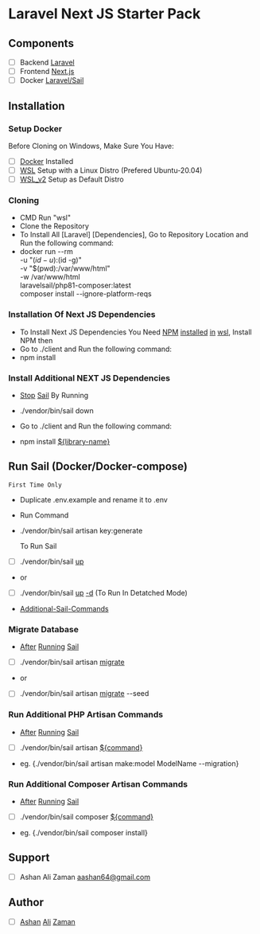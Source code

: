 # Laravel Next JS Starter Pack

## Components

-   [ ] Backend [Laravel](https://laravel.com/docs/9.x/installation)
-   [ ] Frontend [Next.js](https://nextjs.org/)
-   [ ] Docker [Laravel/Sail](https://laravel.com/docs/9.x/sail)

## Installation

### Setup Docker

Before Cloning on Windows, Make Sure You Have:

-   [ ] [Docker](https://www.docker.com/products/docker-desktop/) Installed
-   [ ] [WSL](https://learn.microsoft.com/en-us/windows/wsl/install) Setup with a Linux Distro (Prefered Ubuntu-20.04)
-   [ ] [WSL_v2](https://docs.docker.com/desktop/windows/wsl/) Setup as Default Distro

### Cloning

-   CMD Run "wsl"
-   Clone the Repository
-   To Install All [Laravel] [Dependencies], Go to Repository Location and Run the following command:
-   docker run --rm \
     -u "$(id -u):$(id -g)" \
     -v "$(pwd):/var/www/html" \
     -w /var/www/html \
     laravelsail/php81-composer:latest \
     composer install --ignore-platform-reqs

### Installation Of Next JS Dependencies

-   To Install Next JS Dependencies You Need [NPM]() [installed]() [in]() [wsl](), Install NPM then
-   Go to ./client and Run the following command:
-   npm install

### Install Additional NEXT JS Dependencies

-   [Stop]() [Sail]() By Running
-   ./vendor/bin/sail down

-   Go to ./client and Run the following command:
-   npm install [${library-name}]()

## Run Sail (Docker/Docker-compose)

    First Time Only

-   Duplicate .env.example and rename it to .env

-   Run Command
-   ./vendor/bin/sail artisan key:generate

    To Run Sail

-   [ ] ./vendor/bin/sail [up]()
-   or
-   [ ] ./vendor/bin/sail [up]() [-d]() (To Run In Detatched Mode)
-   [Additional-Sail-Commands](https://laravel.com/docs/9.x/sail#executing-sail-commands)

### Migrate Database

-   [After]() [Running]() [Sail]()
-   [ ] ./vendor/bin/sail artisan [migrate]()
-   or
-   [ ] ./vendor/bin/sail artisan [migrate]() --seed

### Run Additional PHP Artisan Commands

-   [After]() [Running]() [Sail]()
-   [ ] ./vendor/bin/sail artisan [${command}]()
-   eg. {./vendor/bin/sail artisan make:model ModelName --migration}

### Run Additional Composer Artisan Commands

-   [After]() [Running]() [Sail]()
-   [ ] ./vendor/bin/sail composer [${command}]()
-   eg. {./vendor/bin/sail composer install}

## Support

-   [ ] Ashan Ali Zaman [aashan64@gmail.com]()

## Author

-   [ ] [Ashan]() [Ali]() [Zaman]()

<!-- ## License
Open Source License
Licensed [@aashan64]() -->
